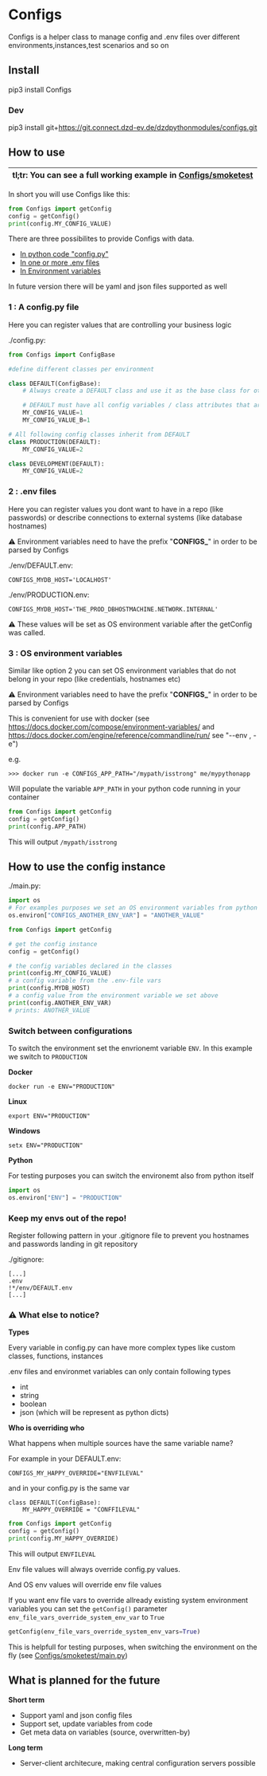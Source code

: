 # Configs

Configs is a helper class to manage config and .env files over different environments,instances,test scenarios and so on

## Install

pip3 install Configs

### Dev

pip3 install git+https://git.connect.dzd-ev.de/dzdpythonmodules/configs.git

## How to use


| **tl;tr**: You can see a full working example in [Configs/smoketest](Configs/smoketest) |
| --- |
 
In short you will use Configs like this:

```python
from Configs import getConfig
config = getConfig()
print(config.MY_CONFIG_VALUE)
```

There are three possibilites to provide Configs with data.

* [In python code "config.py"](#1-a-configpy-file)
* [In one or more .env files](#2-env-files)
* [In Environment variables](#3-os-environment-variables)

In future version there will be yaml and json files supported as well

### 1 : A config.py file

Here you can register values that are controlling your business logic

./config.py:
```python
from Configs import ConfigBase

#define different classes per environment

class DEFAULT(ConfigBase):
    # Always create a DEFAULT class and use it as the base class for other environments classes

    # DEFAULT must have all config variables / class attributes that are used in the other classes
    MY_CONFIG_VALUE=1
    MY_CONFIG_VALUE_B=1

# All following config classes inherit from DEFAULT
class PRODUCTION(DEFAULT):
    MY_CONFIG_VALUE=2

class DEVELOPMENT(DEFAULT):
    MY_CONFIG_VALUE=2
```

### 2 : .env files

Here you can register values you dont want to have in a repo (like passwords) or describe connections to external systems (like database hostnames)

⚠ Environment variables need to have the prefix "**CONFIGS_**" in order to be parsed by Configs

./env/DEFAULT.env:
```
CONFIGS_MYDB_HOST='LOCALHOST'
```

./env/PRODUCTION.env:
```
CONFIGS_MYDB_HOST='THE_PROD_DBHOSTMACHINE.NETWORK.INTERNAL'
```

⚠ These values will be set as OS environment variable after the getConfig was called.

### 3 : OS environment variables

Similar like option 2 you can set OS environment variables that do not belong in your repo (like credentials, hostnames etc)

⚠ Environment variables need to have the prefix "**CONFIGS_**" in order to be parsed by Configs

This is convenient for use with docker (see https://docs.docker.com/compose/environment-variables/ and https://docs.docker.com/engine/reference/commandline/run/ see "--env , -e")

e.g.

`>>> docker run -e CONFIGS_APP_PATH="/mypath/isstrong" me/mypythonapp` 

Will populate the variable `APP_PATH` in your python code running in your container

```python
from Configs import getConfig
config = getConfig()
print(config.APP_PATH)
```

This will output `/mypath/isstrong`

## How to use the config instance

./main.py:
```python
import os
# For examples purposes we set an OS environment variables from python
os.environ["CONFIGS_ANOTHER_ENV_VAR"] = "ANOTHER_VALUE"

from Configs import getConfig

# get the config instance
config = getConfig()

# the config variables declared in the classes
print(config.MY_CONFIG_VALUE)
# a config variable from the .env-file vars
print(config.MYDB_HOST)
# a config value from the environment variable we set above
print(config.ANOTHER_ENV_VAR)
# prints: ANOTHER_VALUE
```

### Switch between configurations

To switch the environment set the envrionemt variable `ENV`. In this example we switch to `PRODUCTION`

**Docker**

`docker run -e ENV="PRODUCTION"`

**Linux**

`export ENV="PRODUCTION"`

**Windows**

`setx ENV="PRODUCTION"`

**Python**

For testing purposes you can switch the environemt also from python itself

```python
import os
os.environ["ENV"] = "PRODUCTION"
```

### Keep my envs out of the repo!

Register following pattern in your .gitignore file to prevent you hostnames and passwords landing in git repository

./gitignore:
```
[...]
.env
!*/env/DEFAULT.env
[...]
```

### ⚠️ What else to notice?

**Types**

Every variable in config.py can have more complex types like custom classes, functions, instances

.env files and environmet variables can only contain following types

* int
* string
* boolean
* json (which will be represent as python dicts)


**Who is overriding who**

What happens when multiple sources have the same variable name?

For example in your DEFAULT.env:
```
CONFIGS_MY_HAPPY_OVERRIDE="ENVFILEVAL"
```
and in your config.py is the same var

```
class DEFAULT(ConfigBase):
    MY_HAPPY_OVERRIDE = "CONFFILEVAL"
``` 

```python
from Configs import getConfig
config = getConfig()
print(config.MY_HAPPY_OVERRIDE)
```
This will output `ENVFILEVAL`

Env file values will always override config.py values.

And OS env values will override env file values

If you want env file vars to override allready existing system environment variables you can set the `getConfig()` parameter `env_file_vars_override_system_env_var` to `True`


```python
getConfig(env_file_vars_override_system_env_vars=True)
```

This is helpfull for testing purposes, when switching the environment on the fly (see [Configs/smoketest/main.py](Configs/smoketest/main.py))


## What is planned for the future

**Short term**

* Support yaml and json config files
* Support set, update variables from code
* Get meta data on variables (source, overwritten-by)

**Long term**

* Server-client architecure, making central configuration servers possible